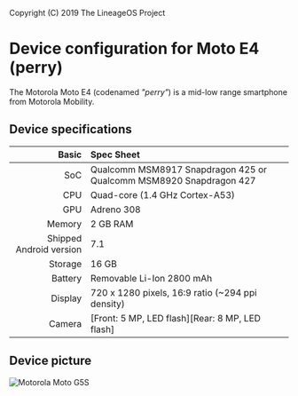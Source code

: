 Copyright (C) 2019 The LineageOS Project

Device configuration for Moto E4 (perry)
==================================================

The Motorola Moto E4 (codenamed _"perry"_) is a mid-low range smartphone from Motorola Mobility.

## Device specifications

| Basic   | Spec Sheet
| -------:|:-------------------------
| SoC     | Qualcomm MSM8917 Snapdragon 425 or Qualcomm MSM8920 Snapdragon 427
| CPU     | Quad-core (1.4 GHz Cortex-A53)
| GPU     | Adreno 308
| Memory  | 2 GB RAM
| Shipped Android version | 7.1
| Storage | 16 GB
| Battery | Removable Li-Ion 2800 mAh
| Display | 720 x 1280 pixels, 16:9 ratio (~294 ppi density)
| Camera  | [Front: 5 MP, LED flash][Rear: 8 MP, LED flash]

## Device picture

![Motorola Moto G5S](https://pisces.bbystatic.com/image2/BestBuy_US/images/products/5889/5889300_sd.jpg "Moto E4")
